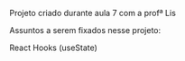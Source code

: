 Projeto criado durante aula 7 com a profª Lis

Assuntos a serem fixados nesse projeto:

React Hooks (useState)

